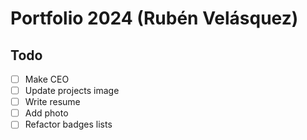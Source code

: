 # Portfolio 2024 (Rubén Velásquez)

## Todo

- [ ] Make CEO
- [ ] Update projects image
- [ ] Write resume
- [ ] Add photo
- [ ] Refactor badges lists
